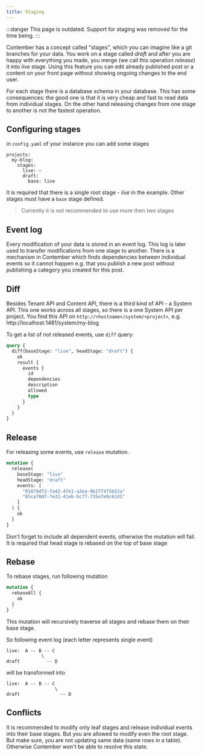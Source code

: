 ```yaml
---
title: Staging
---
```


:::danger
This page is outdated. Support for staging was removed for the time being.
:::

Contember has a concept called "stages", which you can imagine like a git branches for your data. You work on a stage called _draft_ and after you are happy with everything you made, you merge (we call this operation _release_) it into _live_ stage. Using this feature you can edit already published post or a content on your front page without showing ongoing changes to the end user.

For each stage there is a database schema in your database. This has some consequences: the good one is that it is very cheap and fast to read data from individual stages. On the other hand releasing changes from one stage to another is not the fastest operation.

## Configuring stages

in `config.yaml` of your instance you can add some stages

```
projects:
  my-blog:
    stages:
      live: ~
      draft:
        base: live
```

It is required that there is a single root stage - _live_ in the example. Other stages must have a `base` stage defined.

> Currently it is not recommended to use more then two stages

## Event log

Every modification of your data is stored in an event log. This log is later used to transfer modifications from one stage to another. There is a mechanism in Contember which finds dependencies between individual events so it cannot happen e.g. that you publish a new post without publishing a category you created for this post.

## Diff

Besides Tenant API and Content API, there is a third kind of API - a System API. This one works across all stages, so there is a one System API per project. You find this API on `http://<hostname>/system/<project>`, e.g. http://localhost:1481/system/my-blog

To get a list of not released events, use `diff` query:

```graphql
query {
  diff(baseStage: "live", headStage: "draft") {
    ok
    result {
      events {
        id
        dependencies
        description
        allowed
        type
      }
    }
  }
}
```

## Release

For releasing some events, use `release` mutation.

```graphql
mutation {
  release(
    baseStage: "live"
    headStage: "draft"
    events: [
      "91078d72-7a42-47e1-a3ea-9b177475b52a"
      "85ca70d7-7e31-41eb-bc77-735e7e9c62d1"
    ]
  ) {
    ok
  }
}
```

Don't forget to include all dependent events, otherwise the mutation will fail. It is required that head stage is rebased on the top of base stage

## Rebase

To rebase stages, run following mutation

```graphql
mutation {
  rebaseAll {
    ok
  }
}
```

This mutation will recursively traverse all stages and rebase them on their base stage.

So following event log (each letter represents single event)

```text
live:  A -- B -- C
             \
draft          -- D
```

will be transformed into

```text
live:  A -- B -- C
                  \
draft               -- D
```

## Conflicts

It is recommended to modify only leaf stages and release individual events into their base stages. But you are allowed to modify even the root stage. But make sure, you are not updating same data (same rows in a table). Otherwise Contember won't be able to resolve this state.
